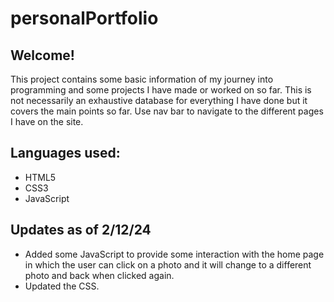 # personalPortfolio

## Welcome! 
This project contains some basic information of my journey into programming and some projects I have made or worked on so far. 
This is not necessarily an exhaustive database for everything I have done but it covers the main points so far.
Use nav bar to navigate to the different pages I have on the site. 

## Languages used:
- HTML5
- CSS3
- JavaScript

## Updates as of 2/12/24
- Added some JavaScript to provide some interaction with the home page in which the user can click on a photo and it will change to a different photo and back when clicked again.
- Updated the CSS.
